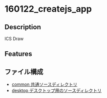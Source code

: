 # 160122_createjs_app

## Description
ICS Draw

## Features


## ファイル構成

- [common 共通ソースディレクトリ](common/)
- [desktop デスクトップ用のソースディレクトリ](desktop/)
